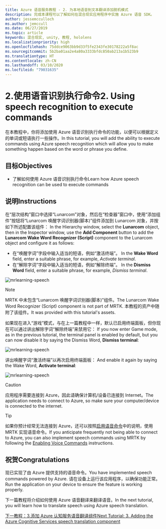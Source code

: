 ```yaml
---
title: Azure 语音服务教程 - 2. 为本地语音到文本翻译添加脱机模式
description: 完成本课程可以了解如何在混合现实应用程序中实施 Azure 语音 SDK。
author: jessemcculloch
ms.author: jemccull
ms.date: 06/27/2019
ms.topic: article
keywords: 混合现实, unity, 教程, hololens
ms.localizationpriority: high
ms.openlocfilehash: 75ddce9063bb9d33f5fe2343fe30178222a5f8ac
ms.sourcegitcommit: 5b2ba01aa2e4a80a3333bfdc850ab213a1b523b9
ms.translationtype: HT
ms.contentlocale: zh-CN
ms.lasthandoff: 03/10/2020
ms.locfileid: "79031635"
---
```

# <a name="2-using-speech-recognition-to-execute-commands"></a><span data-ttu-id="41a3f-105">2.使用语音识别执行命令</span><span class="sxs-lookup"><span data-stu-id="41a3f-105">2. Using speech recognition to execute commands</span></span>

<span data-ttu-id="41a3f-106">在本教程中，你将添加使用 Azure 语音识别执行命令的功能，以便可以根据定义的单词或短语执行一些操作。</span><span class="sxs-lookup"><span data-stu-id="41a3f-106">In this tutorial, you will add the ability to execute commands using Azure speech recognition which will allow you to make something happen based on the word or phrase you define.</span></span>

## <a name="objectives"></a><span data-ttu-id="41a3f-107">目标</span><span class="sxs-lookup"><span data-stu-id="41a3f-107">Objectives</span></span>

* <span data-ttu-id="41a3f-108">了解如何使用 Azure 语音识别执行命令</span><span class="sxs-lookup"><span data-stu-id="41a3f-108">Learn how Azure speech recognition can be used to execute commands</span></span>

## <a name="instructions"></a><span data-ttu-id="41a3f-109">说明</span><span class="sxs-lookup"><span data-stu-id="41a3f-109">Instructions</span></span>

<span data-ttu-id="41a3f-110">在“层次结构”窗口中选择“Lunarcom”对象，然后在“检查器”窗口中，使用“添加组件”按钮将“Lunarcom 唤醒字词识别器(脚本)”组件添加到 Lunarcom 对象，并按如下所述配置该组件：   </span><span class="sxs-lookup"><span data-stu-id="41a3f-110">In the Hierarchy window, select the **Lunarcom** object, then in the Inspector window, use the **Add Component** button to add the **Lunarcom Wake Word Recognizer (Script)** component to the Lunarcom object and configure it as follows:</span></span>

* <span data-ttu-id="41a3f-111">在“唤醒字词”字段中输入适当的短语，例如“激活终端”。  </span><span class="sxs-lookup"><span data-stu-id="41a3f-111">In the **Wake Word** field, enter a suitable phrase, for example, _Activate terminal_.</span></span>
* <span data-ttu-id="41a3f-112">在“解除字词”字段中输入适当的短语，例如“解除终端”。  </span><span class="sxs-lookup"><span data-stu-id="41a3f-112">In the **Dismiss Word** field, enter a suitable phrase, for example, _Dismiss terminal_.</span></span>

![mrlearning-speech](images/mrlearning-speech/tutorial2-section1-step1-1.png)

> [!NOTE]
> <span data-ttu-id="41a3f-114">MRTK 中未包含“Lunarcom 唤醒字词识别器(脚本)”组件。</span><span class="sxs-lookup"><span data-stu-id="41a3f-114">The Lunarcom Wake Word Recognizer (Script) component is not part of MRTK.</span></span> <span data-ttu-id="41a3f-115">本教程的资产中随附了该组件。</span><span class="sxs-lookup"><span data-stu-id="41a3f-115">It was provided with this tutorial's assets.</span></span>

<span data-ttu-id="41a3f-116">如果现在进入“游戏”模式，与在上一篇教程中一样，默认已启用终端面板，但你现在可以通过讲出解除字词“解除终端”来禁用它： </span><span class="sxs-lookup"><span data-stu-id="41a3f-116">If you now enter Game mode, as in the previous tutorial, the terminal panel is enabled by default, but you can now disable it by saying the Dismiss Word, **Dismiss terminal**:</span></span>

![mrlearning-speech](images/mrlearning-speech/tutorial2-section1-step1-2.png)

<span data-ttu-id="41a3f-118">讲出唤醒字词“激活终端”以再次启用终端面板： </span><span class="sxs-lookup"><span data-stu-id="41a3f-118">And enable it again by saying the Wake Word, **Activate terminal**:</span></span>

![mrlearning-speech](images/mrlearning-speech/tutorial2-section1-step1-3.png)

> [!CAUTION]
> <span data-ttu-id="41a3f-120">应用程序需要连接到 Azure，因此请确保计算机/设备已连接到 Internet。</span><span class="sxs-lookup"><span data-stu-id="41a3f-120">The application needs to connect to Azure, so make sure your computer/device is connected to the internet.</span></span>

> [!TIP]
> <span data-ttu-id="41a3f-121">如果你预计经常无法连接到 Azure，还可以按照[启用语音命令](mrlearning-base-ch5.md#enabling-voice-commands)中的说明，使用 MRTK 实现语音命令。</span><span class="sxs-lookup"><span data-stu-id="41a3f-121">If you anticipate frequently not being able to connect to Azure, you can also implement speech commands using MRTK by following the [Enabling Voice Commands](mrlearning-base-ch5.md#enabling-voice-commands) instructions.</span></span>

## <a name="congratulations"></a><span data-ttu-id="41a3f-122">祝贺</span><span class="sxs-lookup"><span data-stu-id="41a3f-122">Congratulations</span></span>

<span data-ttu-id="41a3f-123">现已实现了由 Azure 提供支持的语音命令。</span><span class="sxs-lookup"><span data-stu-id="41a3f-123">You have implemented speech commands powered by Azure.</span></span> <span data-ttu-id="41a3f-124">请在设备上运行该应用程序，以确保功能正常。</span><span class="sxs-lookup"><span data-stu-id="41a3f-124">Run the application on your device to ensure the feature is working properly.</span></span>

<span data-ttu-id="41a3f-125">下一篇教程将介绍如何使用 Azure 语音翻译来翻译语音。</span><span class="sxs-lookup"><span data-stu-id="41a3f-125">In the next tutorial, you will learn how to translate speech using Azure speech translation.</span></span>

[<span data-ttu-id="41a3f-126">下一教程：3.添加 Azure 认知服务语音翻译组件</span><span class="sxs-lookup"><span data-stu-id="41a3f-126">Next Tutorial: 3. Adding the Azure Cognitive Services speech translation component</span></span>](mrlearning-speechSDK-ch3.md)
